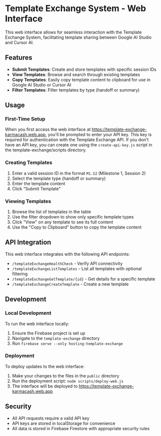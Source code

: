 # Template Exchange System - Web Interface

This web interface allows for seamless interaction with the Template Exchange System, facilitating template sharing between Google AI Studio and Cursor AI.

## Features

- **Submit Templates**: Create and store templates with specific session IDs
- **View Templates**: Browse and search through existing templates
- **Copy Templates**: Easily copy template content to clipboard for use in Google AI Studio or Cursor AI
- **Filter Templates**: Filter templates by type (handoff or summary)

## Usage

### First-Time Setup

When you first access the web interface at https://template-exchange-karmacash.web.app, you'll be prompted to enter your API key. This key is required for authentication with the Template Exchange API. If you don't have an API key, you can create one using the `create-api-key.js` script in the template-exchange/scripts directory.

### Creating Templates

1. Enter a valid session ID in the format `M1.S2` (Milestone 1, Session 2)
2. Select the template type (handoff or summary)
3. Enter the template content
4. Click "Submit Template"

### Viewing Templates

1. Browse the list of templates in the table
2. Use the filter dropdown to show only specific template types
3. Click "View" on any template to see its full content
4. Use the "Copy to Clipboard" button to copy the template content

## API Integration

This web interface integrates with the following API endpoints:

- `/templateExchangeHealthCheck` - Verify API connectivity
- `/templateExchangeListTemplates` - List all templates with optional filtering
- `/templateExchangeGetTemplate/{id}` - Get details for a specific template
- `/templateExchangeCreateTemplate` - Create a new template

## Development

### Local Development

To run the web interface locally:

1. Ensure the Firebase project is set up
2. Navigate to the `template-exchange` directory
3. Run `firebase serve --only hosting:template-exchange`

### Deployment

To deploy updates to the web interface:

1. Make your changes to the files in the `public` directory
2. Run the deployment script: `node scripts/deploy-web.js`
3. The interface will be deployed to https://template-exchange-karmacash.web.app

## Security

- All API requests require a valid API key
- API keys are stored in localStorage for convenience
- All data is stored in Firebase Firestore with appropriate security rules 